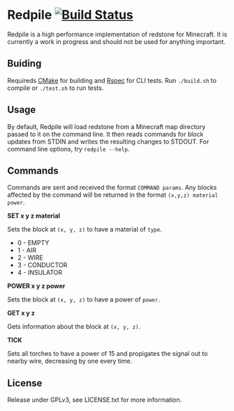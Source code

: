 Redpile [![Build Status](https://travis-ci.org/Nullreff/redpile.svg?branch=master)](https://travis-ci.org/Nullreff/redpile)
=======

Redpile is a high performance implementation of redstone for Minecraft.  It is currently a work in progress and should not be used for anything important.

Buiding
-------

Requireds [CMake](http://www.cmake.org/) for building and [Rspec](http://rspec.info/) for CLI tests.  Run `./build.sh` to compile or `./test.sh` to run tests.

Usage
-----

By default, Redpile will load redstone from a Minecraft map directory passed to it on the command line.  It then reads commands for block updates from STDIN and writes the resulting changes to STDOUT.  For command line options, try `redpile --help`.

Commands
--------

Commands are sent and received the format `COMMAND params`.  Any blocks affected by the command will be returned in the format `(x,y,z) material power`.

**SET x y z material**

Sets the block at `(x, y, z)` to have a material of `type`.

* 0 - EMPTY
* 1 - AIR
* 2 - WIRE
* 3 - CONDUCTOR
* 4 - INSULATOR

**POWER x y z power**

Sets the block at `(x, y, z)` to have a power of `power`.

**GET x y z**

Gets information about the block at `(x, y, z)`.

**TICK**

Sets all torches to have a power of 15 and propigates the signal out to nearby wire, decreasing by one every time.

License
-------

Release under GPLv3, see LICENSE.txt for more information.
